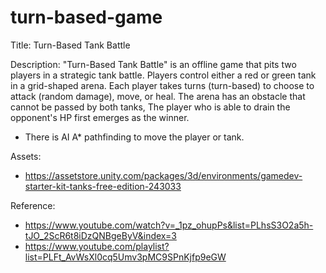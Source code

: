 # turn-based-game

Title: 
Turn-Based Tank Battle

Description:
"Turn-Based Tank Battle" is an offline game that pits two players in a strategic tank battle.
Players control either a red or green tank in a grid-shaped arena.
Each player takes turns (turn-based) to choose to attack (random damage), move, or heal.
The arena has an obstacle that cannot be passed by both tanks,
The player who is able to drain the opponent's HP first emerges as the winner.

- There is AI A* pathfinding to move the player or tank.


Assets:
- https://assetstore.unity.com/packages/3d/environments/gamedev-starter-kit-tanks-free-edition-243033

Reference:
- https://www.youtube.com/watch?v=_1pz_ohupPs&list=PLhsS3O2a5h-tJO_2ScR6t8iDzQNBgeByV&index=3
- https://www.youtube.com/playlist?list=PLFt_AvWsXl0cq5Umv3pMC9SPnKjfp9eGW
